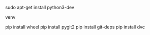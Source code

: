 
sudo apt-get install python3-dev

venv

pip install wheel
pip install pygit2
pip install git-deps
pip install dvc